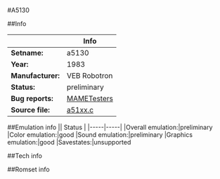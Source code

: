 #A5130

##Info

||Info|
|-----|-----|
|**Setname:**|a5130
|**Year:**|1983
|**Manufacturer:**|VEB Robotron
|**Status:**|preliminary
|**Bug reports:**|[MAMETesters](http://mametesters.org/view_all_set.php?type=1&temporary=y&search=a51xx.c)
|**Source file:**|[a51xx.c](https://github.com/mamedev/mame/blob/master/src/mess/drivers/a51xx.c)

##Emulation info
|| Status |
|-----|-----|
|Overall emulation:|preliminary
|Color emulation:|good
|Sound emulation:|preliminary
|Graphics emulation:|good
|Savestates:|unsupported

##Tech info

##Romset info

<!--- START OF EDITED COMMENT DO NOT TOUCH TEXT ABOVE-->

